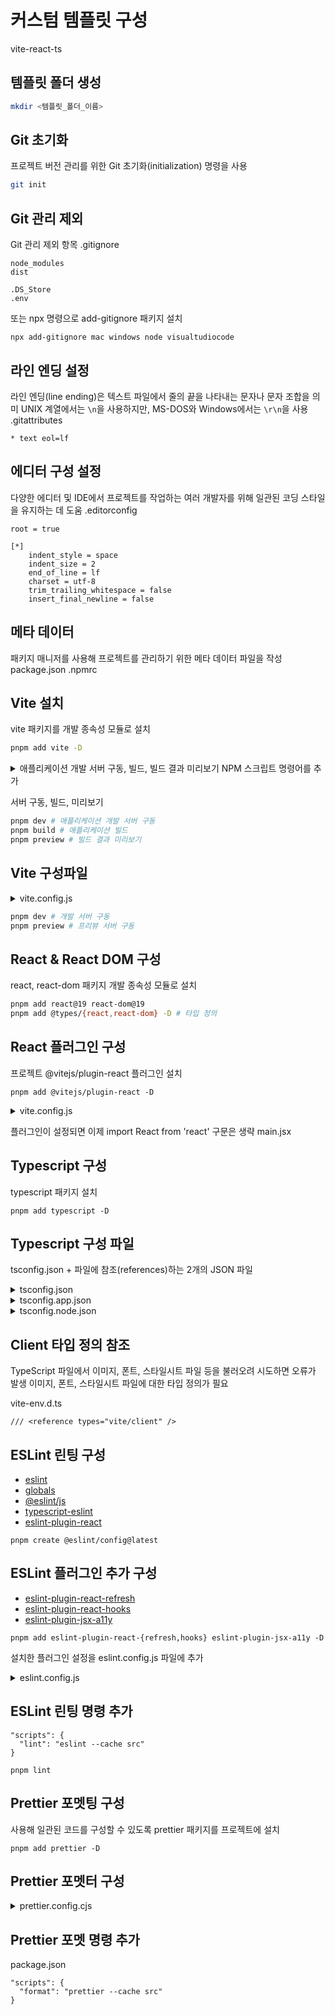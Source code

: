 # 커스텀 템플릿 구성

vite-react-ts

## 템플릿 폴더 생성

```bash
mkdir <템플릿_폴더_이름>
```

## Git 초기화

프로젝트 버전 관리를 위한 Git 초기화(initialization) 명령을 사용

```bash
git init
```

## Git 관리 제외

Git 관리 제외 항목
.gitignore

```
node_modules
dist

.DS_Store
.env
```

또는
npx 명령으로 add-gitignore 패키지 설치

```
npx add-gitignore mac windows node visualtudiocode
```

## 라인 엔딩 설정

라인 엔딩(line ending)은 텍스트 파일에서 줄의 끝을 나타내는 문자나 문자 조합을 의미
UNIX 계열에서는 `\n`을 사용하지만, MS-DOS와 Windows에서는 `\r\n`을 사용
.gitattributes

```
* text eol=lf
```

## 에디터 구성 설정

다양한 에디터 및 IDE에서 프로젝트를 작업하는 여러 개발자를 위해 일관된 코딩 스타일을 유지하는 데 도움
.editorconfig

```
root = true

[*]
	indent_style = space
	indent_size = 2
	end_of_line = lf
	charset = utf-8
	trim_trailing_whitespace = false
	insert_final_newline = false
```

## 메타 데이터

패키지 매니저를 사용해 프로젝트를 관리하기 위한 메타 데이터 파일을 작성
package.json
.npmrc

## Vite 설치

vite 패키지를 개발 종속성 모듈로 설치

```bash
pnpm add vite -D
```

<details>
<summary>애플리케이션 개발 서버 구동, 빌드, 빌드 결과 미리보기 NPM 스크립트 명령어를 추가</summary>
<div markdown="1">

```json
"scripts": {
  "start": "pnpm dev --open",
  "dev": "vite --host",
  "build": "vite build",
  "preview": "vite preview"
}
```

</div>
</details>

서버 구동, 빌드, 미리보기

```bash
pnpm dev # 애플리케이션 개발 서버 구동
pnpm build # 애플리케이션 빌드
pnpm preview # 빌드 결과 미리보기
```

## Vite 구성파일

<details>
<summary>vite.config.js</summary>
<div markdown="1">

```js
import { defineConfig } from "vite";

/\*_ @type {import('vite').UserConfig} _/;
export default defineConfig({
  server: {
    host: "localhost",
    port: 3000,
  },
  preview: {
    port: 8080,
  },
});
```

</div>
</details>

```bash
pnpm dev # 개발 서버 구동
pnpm preview # 프리뷰 서버 구동

```

## React & React DOM 구성

react, react-dom 패키지 개발 종속성 모듈로 설치

```bash
pnpm add react@19 react-dom@19
pnpm add @types/{react,react-dom} -D # 타입 정의
```

## React 플러그인 구성

프로젝트 @vitejs/plugin-react 플러그인 설치

```
pnpm add @vitejs/plugin-react -D
```

<details>
<summary>vite.config.js</summary>
<div markdown="1">

```js
import { defineConfig } from "vite";
import react from "@vitejs/plugin-react";

/\*_ @type {import('vite').UserConfig} _/;
export default defineConfig({
  plugins: [
    react({
      jsxRuntime: "automatic",
    }),
  ],
  server: {
    host: "localhost",
    port: 3000,
  },
  preview: {
    port: 8080,
  },
});
```

</div>
</details>

플러그인이 설정되면 이제 import React from 'react' 구문은 생략
main.jsx

## Typescript 구성

typescript 패키지 설치

```
pnpm add typescript -D
```

## Typescript 구성 파일

tsconfig.json + 파일에 참조(references)하는 2개의 JSON 파일

<details>
<summary>tsconfig.json</summary>
<div markdown="1">

```json
{
  "files": [],
  "references": [
    {
      "path": "./tsconfig.app.json"
    },
    {
      "path": "./tsconfig.node.json"
    }
  ]
}
```

</div>
</details>

<details>
<summary>tsconfig.app.json</summary>
<div markdown="1">

React 앱 개발에 사용된 src 폴더의 TypeScript 파일 컴파일에 사용

```json
{
  "compilerOptions": {
    "tsBuildInfoFile": "./node_modules/.tmp/tsconfig.app.tsbuildinfo",
    "target": "ES2020",
    "useDefineForClassFields": true,
    "lib": ["ES2020", "DOM", "DOM.Iterable"],
    "module": "ESNext",
    "skipLibCheck": true,

    /* 번들러 모드 */
    "moduleResolution": "bundler",
    "allowImportingTsExtensions": true,
    "isolatedModules": true,
    "moduleDetection": "force",
    "noEmit": true,
    "jsx": "react-jsx",

    /* 린팅 */
    "strict": true,
    "noUnusedLocals": true,
    "noUnusedParameters": true,
    "noFallthroughCasesInSwitch": true,
    "noUncheckedSideEffectImports": true
  },
  "include": ["src"]
}
```

</div>
</details>

<details>
<summary>tsconfig.node.json</summary>
<div markdown="1">

tsconfig.node.json 설정은 vite.config.ts 파일 컴파일에 사용

```json
{
  "compilerOptions": {
    "tsBuildInfoFile": "./node_modules/.tmp/tsconfig.node.tsbuildinfo",
    "target": "ES2022",
    "lib": ["ES2023"],
    "module": "ESNext",
    "skipLibCheck": true,

    /* 번들러 모드 */
    "moduleResolution": "bundler",
    "allowImportingTsExtensions": true,
    "isolatedModules": true,
    "moduleDetection": "force",
    "noEmit": true,

    /* 린팅 */
    "strict": true,
    "noUnusedLocals": true,
    "noUnusedParameters": true,
    "noFallthroughCasesInSwitch": true,
    "noUncheckedSideEffectImports": true
  },
  "include": ["vite.config.ts"]
}
```

</div>
</details>

## Client 타입 정의 참조

TypeScript 파일에서 이미지, 폰트, 스타일시트 파일 등을 불러오려 시도하면 오류가 발생
이미지, 폰트, 스타일시트 파일에 대한 타입 정의가 필요

vite-env.d.ts

```
/// <reference types="vite/client" />
```

## ESLint 린팅 구성

- [eslint](https://npmjs.com/package/eslint)
- [globals](https://npmjs.com/package/globals)
- [@eslint/js](https://npmjs.com/package/@eslint/js)
- [typescript-eslint](https://npmjs.com/package/typescript-eslint)
- [eslint-plugin-react](https://npmjs.com/package/eslint-plugin-react)

```
pnpm create @eslint/config@latest
```

## ESLint 플러그인 추가 구성

- [eslint-plugin-react-refresh](https://www.npmjs.com/package/eslint-plugin-react-refresh)
- [eslint-plugin-react-hooks](https://www.npmjs.com/package/eslint-plugin-react-hooks)
- [eslint-plugin-jsx-a11y](https://www.npmjs.com/package/eslint-plugin-jsx-a11y)

```
pnpm add eslint-plugin-react-{refresh,hooks} eslint-plugin-jsx-a11y -D
```

설치한 플러그인 설정을 eslint.config.js 파일에 추가

<details>
<summary>eslint.config.js</summary>
<div markdown="1">

```js
import js from "@eslint/js";
import globals from "globals";
import tseslint from "typescript-eslint";
import react from "eslint-plugin-react";
import reactHooks from "eslint-plugin-react-hooks";
import reactRefresh from "eslint-plugin-react-refresh";
import jsxA11y from "eslint-plugin-jsx-a11y";

export default tseslint.config(
  {
    ignores: ["dist"],
  },
  {
    files: ["**/*.{ts,tsx}"],
    ...jsxA11y.flatConfigs.recommended,
    settings: {
      react: {
        version: "19.0.0",
      },
    },
    languageOptions: {
      ecmaVersion: 2020,
      globals: {
        ...globals.browser,
        ...globals.node,
      },
      parserOptions: {
        project: ["./tsconfig.node.json", "./tsconfig.app.json"],
        tsconfigRootDir: import.meta.dirname,
        ecmaFeatures: { jsx: true },
      },
    },
  },
  {
    extends: [
      js.configs.recommended,
      ...tseslint.configs.recommendedTypeChecked,
      ...tseslint.configs.stylisticTypeChecked,
    ],
    plugins: {
      react,
      "react-hooks": reactHooks,
      "react-refresh": reactRefresh,
    },
    rules: {
      ...react.configs.flat.recommended.rules,
      ...react.configs["jsx-runtime"].rules,
      ...reactHooks.configs.recommended.rules,
      "@typescript-eslint/no-unsafe-assignment": "off",
      "@typescript-eslint/no-unsafe-call": "off",
      "react-refresh/only-export-components": [
        "warn",
        { allowConstantExport: true },
      ],
    },
  },
);
```

</div>
</details>

## ESLint 린팅 명령 추가

```
"scripts": {
  "lint": "eslint --cache src"
}
```

```
pnpm lint
```

## Prettier 포멧팅 구성

사용해 일관된 코드를 구성할 수 있도록 prettier 패키지를 프로젝트에 설치

```
pnpm add prettier -D
```

## Prettier 포멧터 구성

<details>
<summary>prettier.config.cjs</summary>
<div markdown="1">

```
module.exports = {
  // 화살표 함수 식 매개변수 () 생략 여부 (ex: (a) => a)
  arrowParens: 'always',
  // 닫는 괄호(>) 위치 설정
  // ex: <div
  //       id="unique-id"
  //       class="contaienr"
  //     >
  htmlWhitespaceSensitivity: 'css',
  bracketSameLine: false,
  // 객체 표기 괄호 사이 공백 추가 여부 (ex: { foo: bar })
  bracketSpacing: true,
  // 행폭 설정 (줄 길이가 설정 값보다 길어지면 자동 개행)
  printWidth: 80,
  // 산문 래핑 설정
  proseWrap: 'preserve',
  // 객체 속성 key 값에 인용 부호 사용 여부 (ex: { 'key': 'xkieo-xxxx' })
  quoteProps: 'as-needed',
  // 세미콜론(;) 사용 여부
  semi: true,
  // 싱글 인용 부호(') 사용 여부
  singleQuote: true,
  // 탭 너비 설정
  tabWidth: 2,
  // 객체 마지막 속성 선언 뒷 부분에 콤마 추가 여부
  trailingComma: 'es5',
  // 탭 사용 여부
  useTabs: false,
};
```

</div>
</details>

## Prettier 포멧 명령 추가

package.json

```
"scripts": {
  "format": "prettier --cache src"
}
```
